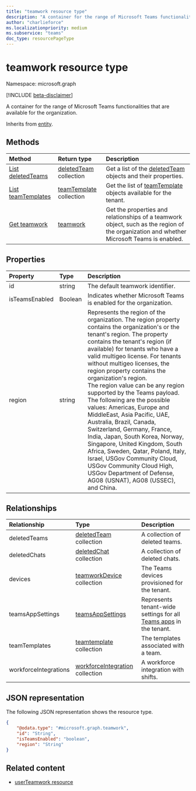 ```yaml
---
title: "teamwork resource type"
description: "A container for the range of Microsoft Teams functionalities that are available for the organization."
author: "charlieforce"
ms.localizationpriority: medium
ms.subservice: "teams"
doc_type: resourcePageType
---
```


# teamwork resource type

Namespace: microsoft.graph

[!INCLUDE [beta-disclaimer](../../includes/beta-disclaimer.md)]

A container for the range of Microsoft Teams functionalities that are available for the organization. 

Inherits from [entity](../resources/entity.md).

## Methods
|Method|Return type|Description|
|:---|:---|:---|
|[List deletedTeams](../api/teamwork-list-deletedteams.md)|[deletedTeam](../resources/deletedteam.md) collection|Get a list of the [deletedTeam](../resources/deletedteam.md) objects and their properties.|
|[List teamTemplates](../api/teamwork-list-teamtemplates.md)|[teamTemplate](../resources/teamtemplate.md) collection|Get the list of [teamTemplate](../resources/teamtemplate.md) objects available for the tenant. |
|[Get teamwork](../api/teamwork-get.md)|[teamwork](../resources/teamwork.md)|Get the properties and relationships of a teamwork object, such as the region of the organization and whether Microsoft Teams is enabled.|

## Properties
|Property|Type|Description|
|:---|:---|:---|
|id|string|The default teamwork identifier.|
|isTeamsEnabled|Boolean|Indicates whether Microsoft Teams is enabled for the organization.|  
|region|string|Represents the region of the organization. The region property contains the organization's or the tenant's region. The property contains the tenant's region (if available) for tenants who have a valid multigeo license. For tenants without multigeo licenses, the region property contains the organization's region. <br> The region value can be any region supported by the Teams payload. The following are the possible values: Americas, Europe and MiddleEast, Asia Pacific, UAE, Australia, Brazil, Canada, Switzerland, Germany, France, India, Japan, South Korea, Norway, Singapore, United Kingdom, South Africa, Sweden, Qatar, Poland, Italy, Israel, USGov Community Cloud, USGov Community Cloud High, USGov Department of Defense, AG08 (USNAT), AG08 (USSEC), and China.|

## Relationships
| Relationship | Type | Description |
|:---------------|:--------|:----------|
|deletedTeams|[deletedTeam](../resources/deletedteam.md) collection| A collection of deleted teams.|
|deletedChats|[deletedChat](../resources/deletedchat.md) collection| A collection of deleted chats.|
|devices|[teamworkDevice](../resources/teamworkdevice.md) collection|The Teams devices provisioned for the tenant.|
|teamsAppSettings|[teamsAppSettings](../resources/teamsappsettings.md)|Represents tenant-wide settings for all [Teams apps](teamsapp.md) in the tenant.|
|teamTemplates|[teamtemplate](../resources/teamtemplate.md) collection| The templates associated with a team.|
|workforceIntegrations|[workforceIntegration](../resources/workforceintegration.md) collection| A workforce integration with shifts.|

## JSON representation
The following JSON representation shows the resource type.
<!-- {
  "blockType": "resource",
  "keyProperty": "id",
  "@odata.type": "microsoft.graph.teamwork",
  "baseType": "microsoft.graph.entity",
  "openType": false
}
-->

``` json
{
    "@odata.type": "#microsoft.graph.teamwork",
    "id": "String",
    "isTeamsEnabled": "boolean",
    "region": "String"
}
```

## Related content

- [userTeamwork resource](userteamwork.md)

